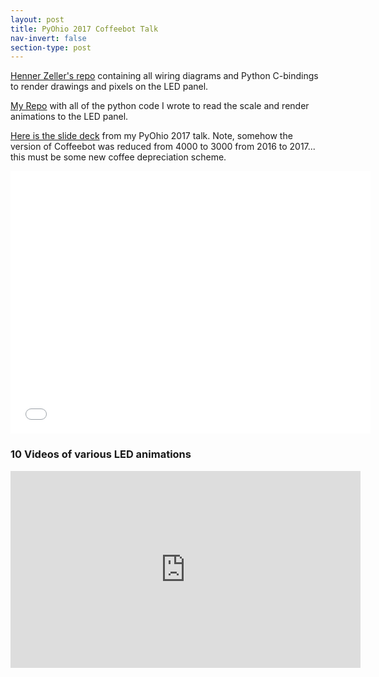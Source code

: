 ```yaml
---
layout: post
title: PyOhio 2017 Coffeebot Talk
nav-invert: false
section-type: post
---
```


[Henner Zeller's repo](https://github.com/hzeller/rpi-rgb-led-matrix#controlling-rgb-led-display-with-raspberry-pi-gpio) containing all wiring diagrams and Python C-bindings to render drawings and pixels on the LED panel.

[My Repo](https://github.com/yanigisawa/coffee-scale) with all of the python code I wrote to read the scale and render animations to the LED panel.

[Here is the slide deck](https://slides.com/yanigisawa/coffeebot3000/) from my PyOhio 2017 talk. Note, somehow the version of Coffeebot was reduced from 4000 to 3000 from 2016 to 2017... this must be some new coffee depreciation scheme.

<iframe src="//slides.com/yanigisawa/coffeebot3000/embed" width="576" height="420" scrolling="no" frameborder="0" webkitallowfullscreen mozallowfullscreen allowfullscreen></iframe>

### 10 Videos of various LED animations

<iframe width="560" height="315" src="https://www.youtube.com/embed/videoseries?list=PLJdPc_4ntjpEjzGtfe54OgBsFjU8yIMOK" frameborder="0" allowfullscreen></iframe>
